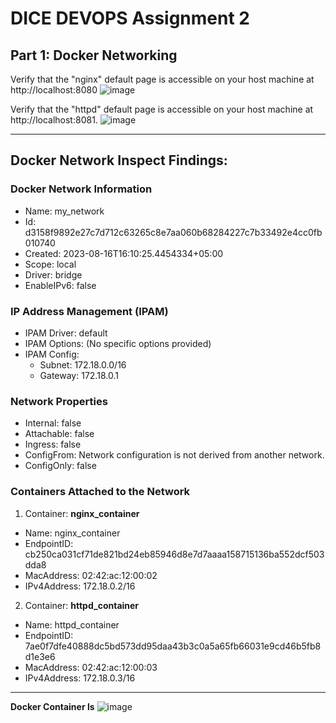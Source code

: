 # DICE DEVOPS Assignment 2
## Part 1: Docker Networking
Verify that the "nginx" default page is accessible on your host machine at http://localhost:8080 
![image](https://github.com/AdeelAhmedIqbal/DEVOPS-Assign2/assets/62285793/b90deea9-268a-4698-a800-d876cb4572be)

Verify that the "httpd" default page is accessible on your host machine at http://localhost:8081.
![image](https://github.com/AdeelAhmedIqbal/DEVOPS-Assign2/assets/62285793/2cb2266f-b313-4a39-8327-2179cffb7915)

<hr>

## Docker Network Inspect Findings:
### Docker Network Information
- Name: my_network
- Id: d3158f9892e27c7d712c63265c8e7aa060b68284227c7b33492e4cc0fb010740
- Created: 2023-08-16T16:10:25.4454334+05:00
-	Scope: local
-	Driver: bridge
-	EnableIPv6: false
### IP Address Management (IPAM)
-	IPAM Driver: default
-	IPAM Options: (No specific options provided)
-	IPAM Config:
	- Subnet: 172.18.0.0/16
	- Gateway: 172.18.0.1
### Network Properties
-	Internal: false
-	Attachable: false
-	Ingress: false
-	ConfigFrom: Network configuration is not derived from another network.
-	ConfigOnly: false
### Containers Attached to the Network
1.	Container: **nginx_container**
-	Name: nginx_container
-	EndpointID: cb250ca031cf71de821bd24eb85946d8e7d7aaaa158715136ba552dcf503dda8
-	MacAddress: 02:42:ac:12:00:02
-	IPv4Address: 172.18.0.2/16
2.	Container: **httpd_container**
-	Name: httpd_container
-	EndpointID: 7ae0f7dfe40888dc5bd573dd95daa43b3c0a5a65fb66031e9cd46b5fb8d1e3e6
-	MacAddress: 02:42:ac:12:00:03
-	IPv4Address: 172.18.0.3/16

<hr>

**Docker Container ls** 
![image](https://github.com/AdeelAhmedIqbal/DEVOPS-Assign2/assets/62285793/c0d0362e-50ec-479e-b494-5eb74c457c76)


